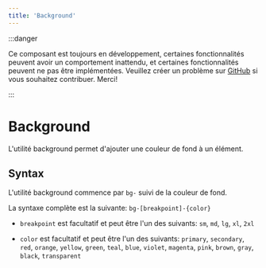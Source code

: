 ```yaml
---
title: 'Background'
---
```


:::danger

Ce composant est toujours en développement, certaines fonctionnalités peuvent avoir un comportement inattendu, et certaines fonctionnalités peuvent ne pas être implémentées. Veuillez créer un problème sur [GitHub](https://github.com/dothtmlqc/hypetml/) si vous souhaitez contribuer. Merci!
    
:::

# Background

L'utilité background permet d'ajouter une couleur de fond à un élément.

## Syntax

L'utilité background commence par `bg-` suivi de la couleur de fond.

 La syntaxe complète est la suivante: `bg-[breakpoint]-{color}`

* `breakpoint` est facultatif et peut être l'un des suivants: `sm`, `md`, `lg`, `xl`, `2xl`

* `color` est facultatif et peut être l'un des suivants: `primary`, `secondary`, `red`, `orange`, `yellow`, `green`, `teal`, `blue`, `violet`, `magenta`, `pink`, `brown`, `gray`, `black`, `transparent`